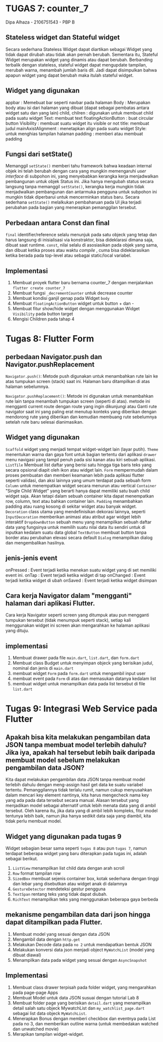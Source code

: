 # TUGAS 7: counter_7

Dipa Alhaza - 2106751543 - PBP B

##  Stateless widget dan Stateful widget

Secara sederhana Stateless Widget dapat diartikan sebagai Widget yang tidak dapat dirubah atau tidak akan pernah berubah. Sementara itu, Stateful Widget merupakan widget yang dinamis atau dapat berubah. Berbanding terbalik dengan stateless, stateful widget dapat mengupdate tampilan, merubah warna, menambah jumlah baris dll. Jadi dapat disimpulkan bahwa apapun widget yang dapat berubah maka itulah stateful widget.

## Widget yang digunakan
appbar : Memebuat bar seperti navbar pada halaman
Body :  Merupakan body atau isi dari halaman yang dibuat (dapat sebagai pembatas antara widget satu dan yang lain)
child, chilren : digunakan untuk membuat child pada suatu widget
Text: membuat text
floatingActionButton : buat circular button
Visibility : membuat suatu widget itu visible or not
title: membuat judul
mainAxistAlignment : menetapkan align pada suatu widget
Style: untuk menghias tampilan halaman
padding : memberi atau membuat padding 



## Fungsi dari setState()

Memanggil `setState()` memberi tahu framework bahwa keadaan internal objek ini telah berubah dengan cara yang mungkin memengaruhi _user interface_ di subpohon ini, yang menyebabkan kerangka kerja menjadwalkan pembangunan untuk objek Status ini. Jika hanya mengubah status secara langsung tanpa memanggil `setState()`, kerangka kerja mungkin tidak menjadwalkan pembangunan dan antarmuka pengguna untuk subpohon ini mungkin tidak diperbarui untuk mencerminkan status baru. Secara sederhana `setState()` melalkukan pembaharuan pada UI jika terjadi perubahan pada bagian yang menerapkan pemanggilan tersebut.

## Perbedaan antara Const dan final

`final` identifier/reference selalu menunjuk pada satu objeck yang tetap dan harus langsung di inisialisasi via konstraktor, bisa dideklarasi dimana saja, dibuat saat runtime.
`const`, nilai selalu di asosiasikan pada objek yang sama, dan dibuat ketika proses atau waktu _compile_ , cuma bisa dideklarasikan ketika berada pada top-level atau sebagai static/local variabel.


## Implementasi

1. Membuat proyek flutter baru bernama counter_7 dengan menjalankan `flutter create counter_7`
2. Membuat fungsi `_decrementCounter` untuk decrease counter
3. Membuat kondisi ganjil genap pada Widget `body`
4. Membuat `floatingActionButton` widget untuk button + dan -
5. Membuat fitur show/hide widget dengan menggunakan Widget `Visibility` pada button target
6. Mengisi Children pada tahap 4


# Tugas 8: Flutter Form

## perbedaan Navigator.push dan Navigator.pushReplacement

`Navigator.push()`: Metode push digunakan untuk menambahkan rute lain ke atas tumpukan screen (stack) saat ini. Halaman baru ditampilkan di atas halaman sebelumnya.

`Navigator.pushReplacement()`: Metode ini digunakan untuk menambahkan rute lain tanpa menambah tumpukan screen (seperti di atas). metode ini mengganti current route dengan route yang ingin dikunjungi atau Ganti rute navigator saat ini yang paling erat menutup konteks yang diberikan dengan mendorong rute yang diberikan dan kemudian membuang rute sebelumnya setelah rute baru selesai dianimasikan.

## Widget yang digunakan
`Scaffold` widget yang menjadi tempat widget-widget lain (layar putih).
`Theme` menentukan warna dan gaya font untuk bagian tertentu dari aplikasi
`drawer` menu navigasi yang tampil penuh pada sisi kanan atau kiri sebuah aplikasi. 
`ListTile` Membuat list daftar yang berisi satu hingga tiga baris teks yang secara opsional diapit oleh ikon atau widget lain.
`Form` mempermudah dalam proses pembuatan dan memberi keamanan lebih pada aplikasi flutter seperti validasi, dan aksi lainnya yang umum terdapat pada sebuah form
`Column` untuk menempatkan widget secara menurun atau vertical
`Container` "Single Child Widget” yang berarti hanya dapat memiliki satu buah child widget saja. Akan tetapi dalam sebuah container kita dapat menempatkan row, column, text atau bahkan container lain.
`Padding` menambahkan padding atau ruang kosong di sekitar widget atau banyak widget.
`Decoration` class utama yang mendefinisikan dekorasi lainnya, seperti `InputDecoration` memberikan animasi atau atribut agar widget lebih interaktif
`DropdownButton` sebuah menu yang menampilkan sebuah daftar data yang fungsinya untuk memilih suatu nilai data itu sendiri untuk di inputkan kedalam suatu data global
`TextButton` membuat button tanpa border atau perubahan elevasi secara default
`Dialog` menampilkan dialog dan mengembalikan hasilnya.

##  jenis-jenis event

onPressed : Event terjadi ketika menekan suatu widget yang di set memiliki event ini.
onTap : Event terjadi ketika widget di tap
onChanged : Event terjadi ketika widget di ubah
onSaved : Event terjadi ketika widget disimpan

##  Cara kerja Navigator dalam "mengganti" halaman dari aplikasi Flutter.

Cara kerja Navigator seperti screen yang ditumpuk atau pun mengganti tumpukan tersebut (tidak menumpuk seperti stack), setiap kali menggunakan widget ini screen akan mengarahkan ke halaman aplikasi yang dituju. 

## implementasi
1. Membuat drawer pada file `main.dart`,  `list.dart`, dan `form.dart`
2. Membuat class Budget untuk menyimpan objeck yang berisikan judul, nominal dan jenis di `main.dart`
3. membuat widget `Form` pada `form.dart` untuk mengambil input user
4. membuat event pada `Form` di atas dan memasukan datanya kedalam list
5. membuat widget untuk menampilkan data pada list tersebut di file `list.dart`


# Tugas 9: Integrasi Web Service pada Flutter

## Apakah bisa kita melakukan pengambilan data JSON tanpa membuat model terlebih dahulu? Jika iya, apakah hal tersebut lebih baik daripada membuat model sebelum melakukan pengambilan data JSON?

Kita dapat melakukan pengambilan data JSON tanpa membuat model terlebih dahulu dengan meng-assign hasil get data ke suatu variabel tertentu. Pemanggilannya tidak terlalu rumit, namun cukup menyusahkan dalam mencari key element nantinya, kita harus mengecheck nama key yang ada pada data tersebut secara manual. Alasan tersebut yang menjadikan model sebagai alternatif untuk lebih menata data yang di ambil tersebut. Oleh karena itu, jika data yang di ambil lebih kompleks, fitur model tentunya lebih baik, namun jika hanya sedikit data saja yang diambil, kita tidak perlu membuat model.

## Widget yang digunakan pada tugas 9

Widget sebagian besar sama seperti `tugas 8` atau pun `tugas 7`, namun terdapat beberapa widget yang baru diterapkan pada tugas ini, adalah sebagai berikut.

1. `ListView` menampilkan list child data dengan arah scroll
2. `Row` format tampilan row
3. `SizedBox` membuat sejenis container box, kotak sederhana dengan tinggi dan lebar yang disebutkan atau widget anak di dalamnya
4. `GestureDetector` mendeteksi gestur pengguna
5. `TextSpan` rentang teks yang tidak dapat diubah.
6. `RichText` menampilkan teks yang menggunakan beberapa gaya berbeda

## mekanisme pengambilan data dari json hingga dapat ditampilkan pada Flutter.

1. Membuat model yang sesuai dengan data JSON
2. Mengambil data dengan `http.get`
3. Melakukan Decode data pada `no 2` untuk mendapatkan bentuk JSON
4. Melakukan konversi data json menjadi object `MyWatchList` (model yang dibuat diawal)
5. Menampilkan data pada widget yang sesuai dengan `AsyncSnapshot`

## Implementasi

1. Membuat class drawer terpisah pada folder widget, yang mengarahkan pada page-page Apps
2. Membuat Model untuk data JSON susuai dengan tutorial Lab 8
3. Membuat folder page yang berisikan `detail.dart` yang menampilkan detail salah satu objeck MywatchList dan `my_watchlist_page.dart` sebagai list data objeck `MyWatchList`.
4. Menerapkan Bonus dengan memberi checkbox dan eventnya pada List pada no 3, dan memberikan outline warna (untuk membedakan watched dan unwatched movie)
5. Merapikan tampilan widget-widget.
